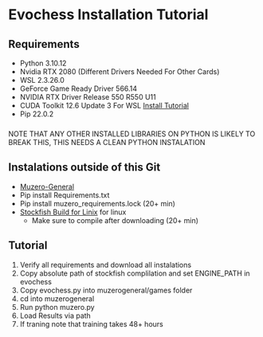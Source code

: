 # Evochess Installation Tutorial
## Requirements
 - Python 3.10.12
 - Nvidia RTX 2080 (Different Drivers Needed For Other Cards)
 - WSL 2.3.26.0
 - GeForce Game Ready Driver 566.14
 - NVIDIA RTX Driver Release 550 R550 U11
 - CUDA Toolkit 12.6 Update 3 For WSL [Install Tutorial](https://docs.nvidia.com/cuda/wsl-user-guide/index.html#getting-started-with-cuda-on-wsl)
 - Pip 22.0.2
###
NOTE THAT ANY OTHER INSTALLED LIBRARIES ON PYTHON IS LIKELY TO BREAK THIS, THIS NEEDS A CLEAN PYTHON INSTALATION
## Instalations outside of this Git
- [Muzero-General](https://github.com/werner-duvaud/muzero-general)
- Pip install Requirements.txt
- Pip install muzero_requirements.lock (20+ min)
- [Stockfish Build for Linix](https://stockfishchess.org/download/) for linux
    - Make sure to compile after downloading (20+ min)

## Tutorial
1. Verify all requirements and download all instalations
2. Copy absolute path of stockfish complilation and set ENGINE_PATH in evochess
3. Copy evochess.py into muzerogeneral/games folder
4. cd into muzerogeneral
5. Run python muzero.py
6. Load Results via path
7. If traning note that training takes 48+ hours

